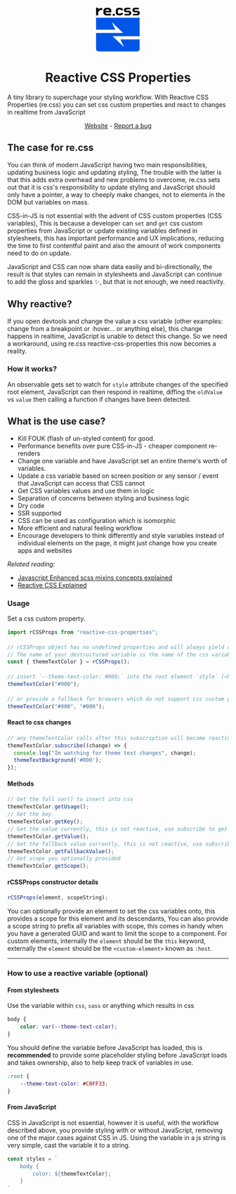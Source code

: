 <p align="center">
<img width="100px" height="100px" alt="Reactive css logo" src="docs/assets/reactive-css-logo.svg"/>
<h1 align="center">Reactive CSS Properties</h1>
<p>A tiny library to superchage your styling workflow. With Reactive CSS Properties (re.css) you can set css custom properties and react to changes in realtime from JavaScript</p>
</p>
<p align="center">
<a target="_blank" href="https://adam-cyclones.github.io/reactive-css-properties/">Website</a>
<span>-</span>
<a target="_blank" href="https://adam-cyclones.github.io/reactive-css-properties/">Report a bug</a>
</p>



## The case for re.css
You can think of modern JavaScript having two main responsibilities, updating business logic and updating styling, The trouble with the latter is that this adds extra overhead and new problems to overcome, re.css sets out that it is css's responsibility to update styling and JavaScript should only have a pointer, a way to cheeply make changes, not to elements in the DOM but variables on mass.

CSS-in-JS is not essential with the advent of CSS custom properties (CSS variables), This is because a developer can `set` and `get` css custom properties from JavaScript or update existing variables defined in stylesheets, this has important performance and UX implications, reducing the time to first contentful paint and also the amount of work components need to do on update.

JavaScript and CSS can now share data easily and bi-directionally, the result is that styles can remain in stylesheets and JavaScript can continue to add the gloss and sparkles ✨, but that is not enough, we need reactivity.

## Why reactive?
If you open devtools and change the value a css variable (other examples: change from a breakpoint or :hover... or anything else), this change happens in realtime, JavaScript is unable to detect this change. So we need a workaround, using re.css reactive-css-properties this now becomes a reality.

### How it works?
An observable gets set to watch for `style` attribute changes of the specified root element, JavaScript can then respond in realtime, diffing the `oldValue` vs `value` then calling a function if changes have been detected.

## What is the use case?
- Kill FOUK (flash of un-styled content) for good.
- Performance benefits over pure CSS-in-JS - cheaper component re-renders
- Change one variable and have JavaScript set an entire theme's worth of variables.
- Update a css variable based on screen position or any sensor / event that JavaScript can access that CSS cannot
- Get CSS variables values and use them in logic
- Separation of concerns between styling and business logic
- Dry code
- SSR supported
- CSS can be used as configuration which is isomorphic
- More efficient and natural feeling workflow 
- Encourage developers to think differently and style variables instead of individual elements on the page, it might just change how you create apps and websites

*Related reading:*
- [Javascript Enhanced scss mixins concepts explained](https://dev.to/adam_cyclones/javascript-enhanced-scss-mixins-concepts-explained-3mpo)
- [Reactive CSS Explained](https://dev.to/adam_cyclones/great-scott-reactive-css-231m)


### Usage
Set a css custom property.
``` js
import rCSSProps from "reactive-css-properties";

// rCSSProps object has no undefined properties and will always yield a class-like callable object.
// The name of your destructured variable is the name of the css variable in snake-case
const { themeTextColor } = rCSSProps();

// insert `--theme-text-color: #000;` into the root element `style` (<html> in this example).
themeTextColor("#000");

// or provide a fallback for browsers which do not support css custom properties
themeTextColor("#000", "#000");
```

#### React to css changes
``` js
// any themeTextColor calls after this subscription will become reactive
themeTextColor.subscribe((change) => {
  console.log("Im watching for theme text changes", change);
  themeTextBackground('#000');
});
```
#### Methods
``` js
// Get the full var() to insert into css  
themeTextColor.getUsage();
// Get the key
themeTextColor.getKey();
// Get the value currently, this is not reactive, use subscribe to get realtime values
themeTextColor.getValue();
// Get the fallback value currently, this is not reactive, use subscribe to get realtime values
themeTextColor.getFallbackValue();
// Get scope you optionally provided
themeTextColor.getScope();
```
#### rCSSProps constructor details
``` js
rCSSProps(element, scopeString);
```
You can optionally provide an element to set the css variables onto, this provides a scope for this element and its descendants, You can also provide a scope string to prefix all variables with scope, this comes in handy when you have a generated GUID and want to limit the scope to a component.
For custom elements, internally the `element` should be the `this` keyword, externally the `element` should be the `<custom-element>` known as `:host`.

---

### How to use a reactive variable (optional)
#### From stylesheets
Use the variable within `css`, `sass` or anything which results in css
``` css
body {
    color: var(--theme-text-color);
}
```
You should define the variable before JavaScript has loaded, this is **recommended** to provide some placeholder styling before JavaScript loads and takes ownership, also to help keep track of variables in use.
``` css
:root {
    --theme-text-color: #C0FF33;
}
```
#### From JavaScript
CSS in JavaScript is not essential, however it is useful, with the workflow described above, you provide styling with or without JavaScript, removing one of the major cases against CSS in JS.
Using the variable in a js string is very simple, cast the variable it to a string.
``` js
const styles = `
    body {
        color: ${themeTextColor};
    }
`
```
